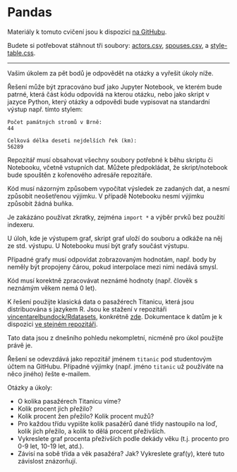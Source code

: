 Pandas
======

Materiály k tomuto cvičení jsou k dispozici [na GitHubu][nb].

[nb]: https://github.com/cvut/MI-PYT/blob/master/tutorials/06-pandas/pandas-intro.ipynb

Budete si potřebovat stáhnout tři soubory:
[actors.csv](https://raw.githubusercontent.com/cvut/MI-PYT/master/tutorials/06-pandas/actors.csv),
[spouses.csv](https://raw.githubusercontent.com/cvut/MI-PYT/master/tutorials/06-pandas/spouses.csv), a
[style-table.css](https://raw.githubusercontent.com/cvut/MI-PYT/master/tutorials/06-pandas/style-table.css).


---

Vašim úkolem za pět bodů je odpovědět na otázky a vyřešit úkoly níže.

Řešení může být zpracováno buď jako Jupyter Notebook, ve kterém bude patrné,
která část kódu odpovídá na kterou otázku, nebo jako skript v jazyce Python,
který otázky a odpovědi bude vypisovat na standardní výstup např. tímto stylem:

    Počet památných stromů v Brně:
    44

    Celková délka deseti nejdelších řek (km):
    56289

Repozitář musí obsahovat všechny soubory potřebné k běhu skriptu či Notebooku,
včetně vstupních dat.
Můžete předpokládat, že skript/notebook bude spouštěn z kořenového adresáře
repozitáře.

Kód musí názorným způsobem vypočítat výsledek ze zadaných dat, a nesmí způsobit
neošetřenou výjimku.
V případě Notebooku nesmí výjimku způsobit žádná buňka.

Je zakázáno používat zkratky, zejména `import *` a výběr prvků bez použití
indexeru.

U úloh, kde je výstupem graf, skript graf uloží do souboru a odkáže na něj
ze std. výstupu.
U Notebooku musí být grafy součást výstupu.

Případné grafy musí odpovídat zobrazovaným hodnotám, např. body by neměly být
propojeny čárou, pokud interpolace mezi nimi nedává smysl.

Kód musí korektně zpracovávat neznámé hodnoty (např. člověk s neznámým věkem
nemá 0 let).

K řešení použijte klasická data o pasažérech Titanicu, která jsou distribuována
s jazykem R.
Jsou ke stažení v repozitáři [vincentarelbundock/Rdatasets][data-repo],
konkrétně [zde][data-csv].
Dokumentace k datům je k dispozici [ve stejném repozitáři][data-docs].

[data-repo]: https://github.com/vincentarelbundock/Rdatasets
[data-csv]: https://raw.githubusercontent.com/vincentarelbundock/Rdatasets/master/csv/datasets/Titanic.csv
[data-docs]: http://vincentarelbundock.github.io/Rdatasets/doc/datasets/Titanic.html

Tato data jsou z dnešního pohledu nekompletní, nicméně pro úkol použijte
právě je.

Řešení se odevzdává jako repozitář jménem `titanic` pod studentovým
účtem na GitHubu.
Případné výjimky (např. jméno `titanic` už používáte na něco jiného)
řešte e-mailem.

Otázky a úkoly:

* O kolika pasažérech Titanicu víme?
* Kolik procent jich přežilo?
* Kolik procent žen přežilo? Kolik procent mužů?
* Pro každou třídu vypište kolik pasažérů dané třídy nastoupilo na loď, kolik
  jich přežilo, a kolik to dělá procent přeživších.
* Vykreslete graf procenta přeživších podle dekády věku (t.j. procento pro
  0-9 let, 10-19 let, atd.).
* Závisí na sobě třída a věk pasažéra? Jak? Vykreslete graf(y), které tuto
  závislost znázorňují.
